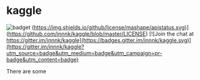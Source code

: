 # kaggle

![badget](https://camo.githubusercontent.com/fe2d4585770bf435f1f6d4bff22e4d4f5e0868db/68747470733a2f2f696d672e736869656c64732e696f2f62616467652f6c616e67756167652d507974686f6e253230253246253230432b2b25323031312d6f72616e67652e737667) (https://img.shields.io/github/license/mashape/apistatus.svg)](https://github.com/innnk/kaggle/blob/master/LICENSE) [![Join the chat at https://gitter.im/innnk/kaggle](https://badges.gitter.im/innnk/kaggle.svg)](https://gitter.im/innnk/kaggle?utm_source=badge&utm_medium=badge&utm_campaign=pr-badge&utm_content=badge)

There are some 

